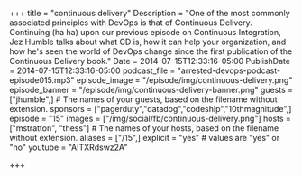 +++
title = "continuous delivery"
Description = "One of the most commonly associated principles with DevOps is that of Continuous Delivery. Continuing (ha ha) upon our previous episode on Continuous Integration, Jez Humble talks about what CD is, how it can help your organization, and how he's seen the world of DevOps change since the first publication of the Continuous Delivery book."
Date = 2014-07-15T12:33:16-05:00
PublishDate = 2014-07-15T12:33:16-05:00
podcast_file = "arrested-devops-podcast-episode015.mp3"
episode_image = "/episode/img/continuous-delivery.png"
episode_banner = "/episode/img/continuous-delivery-banner.png"
guests = ["jhumble",] # The names of your guests, based on the filename without extension.
sponsors = ["pagerduty","datadog","codeship","10thmagnitude",]
episode = "15"
images = ["/img/social/fb/continuous-delivery.png"]
hosts = ["mstratton", "thess"] # The names of your hosts, based on the filename without extension.
aliases = ["/15",]
explicit = "yes" # values are "yes" or "no"
youtube = "AITXRdswz2A"

+++

